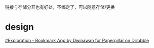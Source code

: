 链接与存储分开也有好处，不绑定了，可以随意存储/更换
# design
[#Exploration - Bookmark App by Dwinawan for Paperpillar on Dribbble](https://dribbble.com/shots/11663910)